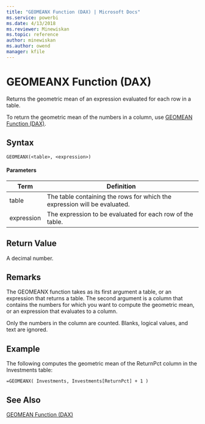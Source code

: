 ```yaml
---
title: "GEOMEANX Function (DAX) | Microsoft Docs"
ms.service: powerbi
ms.date: 4/13/2018
ms.reviewer: Minewiskan
ms.topic: reference
author: minewiskan
ms.author: owend
manager: kfile
---
```

# GEOMEANX Function (DAX)
  
Returns the geometric mean of an expression evaluated for each row in a table.  
  
To return the geometric mean of the numbers in a column, use [GEOMEAN Function &#40;DAX&#41;](geomean-function-dax.md).  
  
## Syntax  
  
```  
GEOMEANX(<table>, <expression>)  
```  
  
#### Parameters  
  
|Term|Definition|  
|--------|--------------|  
|table|The table containing the rows for which the expression will be evaluated.|  
|expression|The expression to be evaluated for each row of the table.|  
  
## Return Value  
A decimal number.  
  
## Remarks  
The GEOMEANX function takes as its first argument a table, or an expression that returns a table. The second argument is a column that contains the numbers for which you want to compute the geometric mean, or an expression that evaluates to a column.  
  
Only the numbers in the column are counted. Blanks, logical values, and text are ignored.  
  
## Example  
The following computes the geometric mean of the ReturnPct column in the Investments table:  
  
```  
=GEOMEANX( Investments, Investments[ReturnPct] + 1 )  
```  
  
## See Also  
[GEOMEAN Function &#40;DAX&#41;](geomean-function-dax.md)  
  
